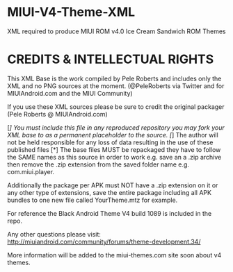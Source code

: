 MIUI-V4-Theme-XML
=================

XML required to produce MIUI ROM v4.0 Ice Cream Sandwich ROM Themes

CREDITS & INTELLECTUAL RIGHTS
=====================================
This XML Base is the work compiled by Pele Roberts and includes only the XML and no PNG sources at the moment. (@PeleRoberts via Twitter and for MIUIAndroid.com and the MIUI Community)

If you use these XML sources please be sure to credit the original packager (Pele Roberts @ MIUIAndroid.com)

[*] You must include this file in any reproduced repository you may fork your XML base to as a permanent placeholder to the source.
[*] The author will not be held responsible for any loss of data resulting in the use of these published files
[*] The base files MUST be repackaged they have to follow the SAME names as this source in order to work e.g. save an a .zip archive then remove the .zip extension from the saved folder name e.g. com.miui.player. 

Additionally the package per APK must NOT have a .zip extension on it or any other type of extensions, save the entire package including all APK bundles to one new file called YourTheme.mtz for example.

For reference the Black Android Theme V4 build 1089 is included in the repo.

Any other questions please visit: http://miuiandroid.com/community/forums/theme-development.34/

More information will be added to the miui-themes.com site soon about v4 themes.